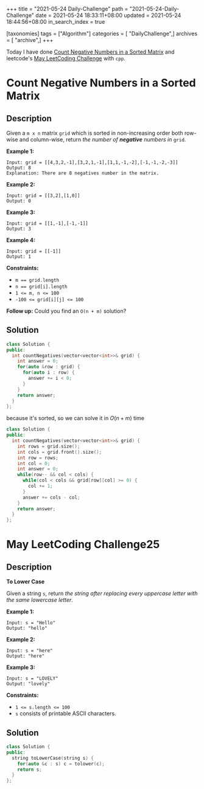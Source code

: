 +++
title = "2021-05-24 Daily-Challenge"
path = "2021-05-24-Daily-Challenge"
date = 2021-05-24 18:33:11+08:00
updated = 2021-05-24 18:44:56+08:00
in_search_index = true

[taxonomies]
tags = ["Algorithm"]
categories = [ "DailyChallenge",]
archives = [ "archive",]
+++

Today I have done [Count Negative Numbers in a Sorted Matrix](https://leetcode.com/problems/count-negative-numbers-in-a-sorted-matrix/) and leetcode's [May LeetCoding Challenge](https://leetcode.com/explore/challenge/card/may-leetcoding-challenge-2021/601/week-4-may-22nd-may-28th/3754/) with `cpp`.

<!-- more -->

# Count Negative Numbers in a Sorted Matrix

## Description

Given a `m x n` matrix `grid` which is sorted in non-increasing order both row-wise and column-wise, return *the number of **negative** numbers in* `grid`.

 

**Example 1:**

```
Input: grid = [[4,3,2,-1],[3,2,1,-1],[1,1,-1,-2],[-1,-1,-2,-3]]
Output: 8
Explanation: There are 8 negatives number in the matrix.
```

**Example 2:**

```
Input: grid = [[3,2],[1,0]]
Output: 0
```

**Example 3:**

```
Input: grid = [[1,-1],[-1,-1]]
Output: 3
```

**Example 4:**

```
Input: grid = [[-1]]
Output: 1
```

 

**Constraints:**

- `m == grid.length`
- `n == grid[i].length`
- `1 <= m, n <= 100`
- `-100 <= grid[i][j] <= 100`

 

**Follow up:** Could you find an `O(n + m)` solution?

## Solution

``` cpp
class Solution {
public:
  int countNegatives(vector<vector<int>>& grid) {
    int answer = 0;
    for(auto &row : grid) {
      for(auto i : row) {
        answer += i < 0;
      }
    }
    return answer;
  }
};
```

because it's sorted, so we can solve it in $O(n+m)$ time

``` cpp
class Solution {
public:
  int countNegatives(vector<vector<int>>& grid) {
    int rows = grid.size();
    int cols = grid.front().size();
    int row = rows;
    int col = 0;
    int answer = 0;
    while(row-- && col < cols) {
      while(col < cols && grid[row][col] >= 0) {
        col += 1;
      }
      answer += cols - col;
    }
    return answer;
  }
};
```

# May LeetCoding Challenge25

## Description

**To Lower Case**

Given a string `s`, return *the string after replacing every uppercase letter with the same lowercase letter*.

 

**Example 1:**

```
Input: s = "Hello"
Output: "hello"
```

**Example 2:**

```
Input: s = "here"
Output: "here"
```

**Example 3:**

```
Input: s = "LOVELY"
Output: "lovely"
```

 

**Constraints:**

- `1 <= s.length <= 100`
- `s` consists of printable ASCII characters.

## Solution

``` cpp
class Solution {
public:
  string toLowerCase(string s) {
    for(auto &c : s) c = tolower(c);
    return s;
  }
};
```
